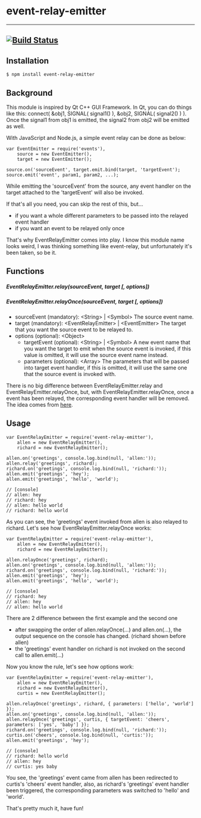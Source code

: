 event-relay-emitter
====================
---
[![Build Status](https://travis-ci.org/AllencxWang/EventRelayEmitter.svg?branch=master)](https://travis-ci.org/AllencxWang/EventRelayEmitter)
---
## Installation
```
$ npm install event-relay-emitter
```
## Background
This module is inspired by Qt C++ GUI Framework. In Qt, you can do things like this: connect( &obj1, SIGNAL( signal1() ), &obj2, SIGNAL( signal2() ) ). Once the signal1 from obj1 is emitted, the signal2 from obj2 will be emitted as well.

With JavaScript and Node.js, a simple event relay can be done as below:

```
var EventEmitter = require('events'),
    source = new EventEmitter(),
    target = new EventEmitter();

source.on('sourceEvent', target.emit.bind(target, 'targetEvent');
source.emit('event', param1, param2, ...);
```
While emitting the 'sourceEvent' from the source, any event handler on the target attached to the 'targetEvent' will also be invoked.

If that's all you need, you can skip the rest of this, but...
+ if you want a whole different parameters to be passed into the relayed event handler
+ if you want an event to be relayed only once

That's why EventRelayEmitter comes into play. I know this module name looks weird, I was thinking something like event-relay, but unfortunately it's been taken, so be it.

## Functions
##### EventRelayEmitter.relay(sourceEvent, target [, options])
##### EventRelayEmitter.relayOnce(sourceEvent, target [, options])
+ sourceEvent (mandatory): &lt;String&gt; | &lt;Symbol&gt; The source event name.
+ target (mandatory): &lt;EventRelayEmitter&gt; | &lt;EventEmitter&gt; The target that you want the source event to be relayed to.
+ options (optional): &lt;Object&gt;
  + targetEvent (optional): &lt;String&gt; | &lt;Symbol&gt; A new event name that you want the target to emit when the source event is invoked, if this value is omitted, it will use the source event name instead.
  + parameters (optional): &lt;Array&gt; The parameters that will be passed into target event handler, if this is omitted, it will use the same one that the source event is invoked with.

There is no big difference between EventRelayEmitter.relay and EventRelayEmitter.relayOnce, but, with EventRelayEmitter.relayOnce, once a event has been relayed, the corresponding event handler will be removed. The idea comes from [here](https://nodejs.org/api/events.html#events_emitter_once_eventname_listener).

## Usage
```
var EventRelayEmitter = require('event-relay-emitter'),
    allen = new EventRelayEmitter(),
    richard = new EventRelayEmitter();

allen.on('greetings', console.log.bind(null, 'allen:'));
allen.relay('greetings', richard);
richard.on('greetings', console.log.bind(null, 'richard:'));
allen.emit('greetings', 'hey');
allen.emit('greetings', 'hello', 'world');

// [console]
// allen: hey
// richard: hey
// allen: hello world
// richard: hello world
```
As you can see, the 'greetings' event invoked from allen is also relayed to richard. Let's see how EventRelayEmitter.relayOnce works:

```
var EventRelayEmitter = require('event-relay-emitter'),
    allen = new EventRelayEmitter(),
    richard = new EventRelayEmitter();

allen.relayOnce('greetings', richard);
allen.on('greetings', console.log.bind(null, 'allen:'));
richard.on('greetings', console.log.bind(null, 'richard:'));
allen.emit('greetings', 'hey');
allen.emit('greetings', 'hello', 'world');

// [console]
// richard: hey
// allen: hey
// allen: hello world
```
There are 2 difference between the first example and the second one
+ after swapping the order of allen.relayOnce(...) and allen.on(...), the output sequence on the console has changed. (richard shown before allen)
+ the 'greetings' event handler on richard is not invoked on the second call to allen.emit(...) 

Now you know the rule, let's see how options work:
```
var EventRelayEmitter = require('event-relay-emitter'),
    allen = new EventRelayEmitter(),
    richard = new EventRelayEmitter(),
    curtis = new EventRelayEmitter();

allen.relayOnce('greetings', richard, { parameters: ['hello', 'world'] });
allen.on('greetings', console.log.bind(null, 'allen:'));
allen.relayOnce('greetings', curtis, { targetEvent: 'cheers', parameters: ['yes', 'baby'] });
richard.on('greetings', console.log.bind(null, 'richard:'));
curtis.on('cheers', console.log.bind(null, 'curtis:'));
allen.emit('greetings', 'hey');

// [console]
// richard: hello world
// allen: hey
// curtis: yes baby
```

You see, the 'greetings' event came from allen has been redirected to curtis's 'cheers' event handler, also, as richard's 'greetings' event handler been triggered, the corresponding parameters was switched to 'hello' and 'world'.

That's pretty much it, have fun!
